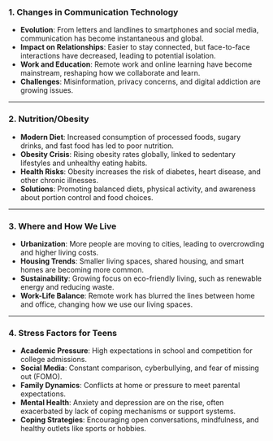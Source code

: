 ### 1. **Changes in Communication Technology**  
- **Evolution**: From letters and landlines to smartphones and social media, communication has become instantaneous and global.  
- **Impact on Relationships**: Easier to stay connected, but face-to-face interactions have decreased, leading to potential isolation.  
- **Work and Education**: Remote work and online learning have become mainstream, reshaping how we collaborate and learn.  
- **Challenges**: Misinformation, privacy concerns, and digital addiction are growing issues.  

---

### 2. **Nutrition/Obesity**  
- **Modern Diet**: Increased consumption of processed foods, sugary drinks, and fast food has led to poor nutrition.  
- **Obesity Crisis**: Rising obesity rates globally, linked to sedentary lifestyles and unhealthy eating habits.  
- **Health Risks**: Obesity increases the risk of diabetes, heart disease, and other chronic illnesses.  
- **Solutions**: Promoting balanced diets, physical activity, and awareness about portion control and food choices.  

---

### 3. **Where and How We Live**  
- **Urbanization**: More people are moving to cities, leading to overcrowding and higher living costs.  
- **Housing Trends**: Smaller living spaces, shared housing, and smart homes are becoming more common.  
- **Sustainability**: Growing focus on eco-friendly living, such as renewable energy and reducing waste.  
- **Work-Life Balance**: Remote work has blurred the lines between home and office, changing how we use our living spaces.  

---

### 4. **Stress Factors for Teens**  
- **Academic Pressure**: High expectations in school and competition for college admissions.  
- **Social Media**: Constant comparison, cyberbullying, and fear of missing out (FOMO).  
- **Family Dynamics**: Conflicts at home or pressure to meet parental expectations.  
- **Mental Health**: Anxiety and depression are on the rise, often exacerbated by lack of coping mechanisms or support systems.  
- **Coping Strategies**: Encouraging open conversations, mindfulness, and healthy outlets like sports or hobbies.